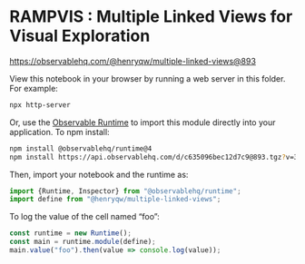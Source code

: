 # RAMPVIS : Multiple Linked Views for Visual Exploration

https://observablehq.com/@henryqw/multiple-linked-views@893

View this notebook in your browser by running a web server in this folder. For
example:

~~~sh
npx http-server
~~~

Or, use the [Observable Runtime](https://github.com/observablehq/runtime) to
import this module directly into your application. To npm install:

~~~sh
npm install @observablehq/runtime@4
npm install https://api.observablehq.com/d/c635096bec12d7c9@893.tgz?v=3
~~~

Then, import your notebook and the runtime as:

~~~js
import {Runtime, Inspector} from "@observablehq/runtime";
import define from "@henryqw/multiple-linked-views";
~~~

To log the value of the cell named “foo”:

~~~js
const runtime = new Runtime();
const main = runtime.module(define);
main.value("foo").then(value => console.log(value));
~~~
